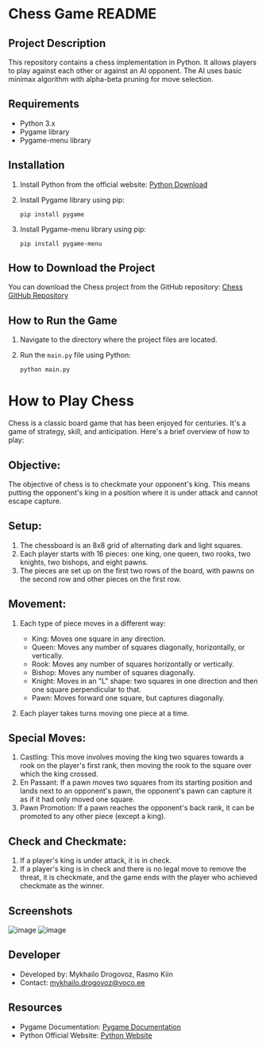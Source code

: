 # Chess Game README

## Project Description
This repository contains a chess implementation in Python. It allows players to play against each other or against an AI opponent. The AI uses basic minimax algorithm with alpha-beta pruning for move selection.

## Requirements
- Python 3.x
- Pygame library
- Pygame-menu library

## Installation
1. Install Python from the official website: [Python Download](https://www.python.org/downloads/)
2. Install Pygame library using pip:

    ```
    pip install pygame
    ```
3. Install Pygame-menu library using pip:

    ```
    pip install pygame-menu
    ```

## How to Download the Project
You can download the Chess project from the GitHub repository: [Chess GitHub Repository](https://github.com/Misha2007/chess-project)

## How to Run the Game
1. Navigate to the directory where the project files are located.
2. Run the `main.py` file using Python:

    ```
    python main.py
    ```

# How to Play Chess

Chess is a classic board game that has been enjoyed for centuries. It's a game of strategy, skill, and anticipation. Here's a brief overview of how to play:

## Objective:
The objective of chess is to checkmate your opponent's king. This means putting the opponent's king in a position where it is under attack and cannot escape capture.

## Setup:
1. The chessboard is an 8x8 grid of alternating dark and light squares.
2. Each player starts with 16 pieces: one king, one queen, two rooks, two knights, two bishops, and eight pawns.
3. The pieces are set up on the first two rows of the board, with pawns on the second row and other pieces on the first row.

## Movement:
1. Each type of piece moves in a different way:
   - King: Moves one square in any direction.
   - Queen: Moves any number of squares diagonally, horizontally, or vertically.
   - Rook: Moves any number of squares horizontally or vertically.
   - Bishop: Moves any number of squares diagonally.
   - Knight: Moves in an "L" shape: two squares in one direction and then one square perpendicular to that.
   - Pawn: Moves forward one square, but captures diagonally.

2. Each player takes turns moving one piece at a time.

## Special Moves:
1. Castling: This move involves moving the king two squares towards a rook on the player's first rank, then moving the rook to the square over which the king crossed.
2. En Passant: If a pawn moves two squares from its starting position and lands next to an opponent's pawn, the opponent's pawn can capture it as if it had only moved one square.
3. Pawn Promotion: If a pawn reaches the opponent's back rank, it can be promoted to any other piece (except a king).

## Check and Checkmate:
1. If a player's king is under attack, it is in check.
2. If a player's king is in check and there is no legal move to remove the threat, it is checkmate, and the game ends with the player who achieved checkmate as the winner.

## Screenshots
![image](https://github.com/Misha2007/chess-project/assets/55316381/32339ffc-dadb-484a-9150-51bea9029aeb)
![image](https://github.com/Misha2007/chess-project/assets/55316381/b719d60e-5073-472c-9d65-2e400a242e4f)


## Developer
- Developed by: Mykhailo Drogovoz, Rasmo Kiin
- Contact: mykhailo.drogovoz@voco.ee

## Resources
- Pygame Documentation: [Pygame Documentation](https://www.pygame.org/docs/)
- Python Official Website: [Python Website](https://www.python.org/)
